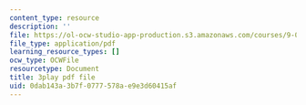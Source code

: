 ```yaml
---
content_type: resource
description: ''
file: https://ol-ocw-studio-app-production.s3.amazonaws.com/courses/9-00sc-introduction-to-psychology-fall-2011/0dab143a3b7f0777578ae9e3d60415af_SXzdOK_J-xE.pdf
file_type: application/pdf
learning_resource_types: []
ocw_type: OCWFile
resourcetype: Document
title: 3play pdf file
uid: 0dab143a-3b7f-0777-578a-e9e3d60415af
---
```

